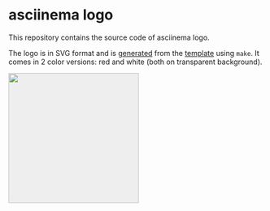 # asciinema logo

This repository contains the source code of asciinema logo.

The logo is in SVG format and is [generated](gen.rb) from the
[template](logo.erb.svg) using `make`. It comes in 2 color versions: red and
white (both on transparent background).

<img src="https://rawgit.com/asciinema/asciinema-logo/master/logo-red.svg" width="256" height="256" style="background-color: #eee" />
